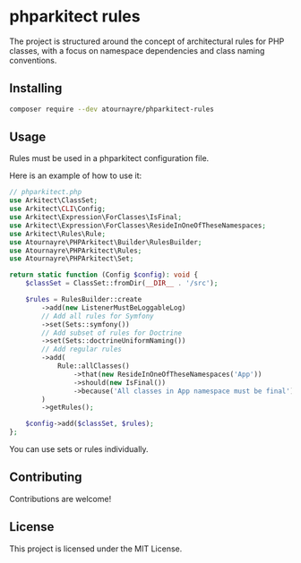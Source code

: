 # phparkitect rules

The project is structured around the concept of architectural rules for PHP classes, with a focus on namespace dependencies and class naming conventions.

## Installing

```bash
composer require --dev atournayre/phparkitect-rules
```

## Usage

Rules must be used in a phparkitect configuration file.

Here is an example of how to use it:

```php
// phparkitect.php
use Arkitect\ClassSet;
use Arkitect\CLI\Config;
use Arkitect\Expression\ForClasses\IsFinal;
use Arkitect\Expression\ForClasses\ResideInOneOfTheseNamespaces;
use Arkitect\Rules\Rule;
use Atournayre\PHPArkitect\Builder\RulesBuilder;
use Atournayre\PHPArkitect\Rules;
use Atournayre\PHPArkitect\Set;

return static function (Config $config): void {
    $classSet = ClassSet::fromDir(__DIR__ . '/src');

    $rules = RulesBuilder::create
        ->add(new ListenerMustBeLoggableLog)
        // Add all rules for Symfony
        ->set(Sets::symfony())
        // Add subset of rules for Doctrine
        ->set(Sets::doctrineUniformNaming())
        // Add regular rules
        ->add(
            Rule::allClasses()
                ->that(new ResideInOneOfTheseNamespaces('App'))
                ->should(new IsFinal())
                ->because('All classes in App namespace must be final')
        )
        ->getRules(); 

    $config->add($classSet, $rules);
};
```
You can use sets or rules individually.


## Contributing

Contributions are welcome!

## License

This project is licensed under the MIT License.
